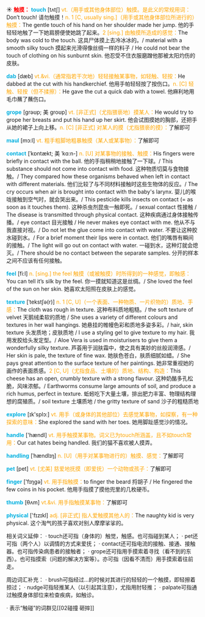 ☀ <font color="red">**触摸：**</font>
<font color="sky blue">**touch**</font> [tʌtʃ] 
<font color="orange">vt.（用手或其他身体部位）触摸。是此义的常规用词：</font>Don’t touch! 请勿触摸！<font color="orange">n. 1 [C, usually sing.]（用手或其他身体部位所进行的）触摸：</font>The gentle touch of his hand on her shoulder made her jump. 他的手轻轻地触了一下她肩膀便使她跳了起来。<font color="orange">2 [sing.] 由触摸所造成的感觉：</font>The body was cold to the touch. 这具尸体摸上去冷冰冰的。/ material with a smooth silky touch 摸起来光滑得像丝绸一样的料子 / He could not bear the touch of clothing on his sunburnt skin. 他忍受不住衣服磨蹭他那被太阳灼伤的皮肤。
           
<font color="sky blue">**dab**</font> [dæb]
<font color="orange">vt.&vi.（通常指若干次地）轻轻接触某事物，如轻触、轻按：</font>He dabbed at the cut with his handkerchief. 他用手帕轻轻按了按伤口。<font color="orange">n. [C] 轻触、轻按（但不揉擦）：</font>He gave the cut a quick dab with a towel. 他麻利地用毛巾蘸了蘸伤口。           
                      
<font color="sky blue">**grope**</font> [grəʊp; 美 groʊp]
<font color="orange">vt. [非正式]（尤指猥亵地）摸某人：</font>He would try to grope her breasts and put his hand up her skirt. 他会试图摸她的胸部，还把手从她的裙子上向上移。<font color="orange">n. [C] [非正式] 对某人的摸（尤指猥亵的摸）：</font>了解即可

<font color="sky blue">**maul**</font> [mɔ:l]
<font color="orange">vt. 粗手粗脚地粗暴触摸（某人或某事物）：</font>了解即可

<font color="sky blue">**contact**</font> [ˈkɒntækt; 美 ˈkɑ:n-]
<font color="orange">n. [U] 对某事物的接触、触摸：</font>His fingers were briefly in contact with the ball. 他的手指稍稍地接触了一下球。/ This substance should not come into contact with food. 这种物质切莫与食物接触。/ They compared how these organisms behaved when left in contact with different materials. 他们比较了与不同材料接触时这些生物体的反应。/ The cry occurs when air is brought into contact with the baby's larynx. 婴儿的喉咙接触到空气时，就会哭出来。/ This pesticide kills insects on contact (= as soon as it touches them). 这种杀虫剂昆虫一触即死。/ sexual contact 性接触 / The disease is transmitted through physical contact. 这种疾病通过身体接触传播。/ eye contact 目光接触 / He never makes eye contact with me. 他从不与我直接对视。/ Do not let the glue come into contact with water. 不要让这种胶水碰到水。/ For a brief moment their lips were in contact. 他们的嘴唇有瞬间的接触。/ The light will go out on contact with water. 一碰到水，这种灯就会熄灭。/ There should be no contact between the separate samples. 分开的样本之间不应该有任何接触。
 
<font color="sky blue">**feel**</font> [fi:l] 
<font color="orange">n. [sing.] the feel 触摸（或被触摸）时所得到的一种感觉，即触感：</font>You can tell it’s silk by the feel. 你一摸就知道这是丝绸。/ She loved the feel of the sun on her skin. 她喜欢太阳照在皮肤上的感觉。
           
<font color="sky blue">**texture**</font> [ˈtekstʃə(r)]
<font color="orange">n. 1 [C, U]（一个表面、一种物质、一片织物的）质地、手感：</font>The cloth was rough in texture. 这种布料质地粗糙。/ the soft texture of velvet 天鹅绒柔软的质地 / She uses a variety of different colours and textures in her wall hangings. 她悬挂的帷幔色彩和质地多姿多彩。/ hair, skin texture 头发质地；皮肤质地 / I use a styling gel to give texture to my hair. 我用发胶给头发定型。/ Aloe Vera is used in moisturisers to give them a wonderfully silky texture. 芦荟用于润肤霜中，使之具有美妙的丝般润滑感。/ Her skin is pale, the texture of fine wax. 她肤色苍白，肤质细腻如蜡。/ She pays great attention to the surface texture of her paintings. 她非常重视她的画作的表面质感。<font color="orange">2 [C, U]（尤指食品、土壤的）质地、结构、构造：</font>This cheese has an open, crumbly texture with a strong flavour. 这种奶酪多孔松脆，风味浓郁。/ Earthworms consume large amounts of soil, and produce a rich humus, perfect in texture. 蚯蚓吃下大量土壤，排出肥力丰富、物理结构理想的腐殖质。/ soil texture 土壤质地 / the gritty texture of sand 沙子的粗糙质地
 
<font color="sky blue">**explore**</font> [ɪk'splɔ:] 
<font color="orange">vt. 用手（或身体的其他部位）去感觉某事物，如探察，有一种探索的意味：</font>She explored the sand with her toes. 她用脚趾感觉沙的情况。

<font color="sky blue">**handle**</font> ['hændl] 
<font color="orange">vt. 用手触摸某事物。词义已为touch所涵盖，且不如touch常用：</font>Our cat hates being handled. 我们的猫不喜欢被人摸弄。
           
<font color="sky blue">**handling**</font> [ˈhændlɪŋ]
<font color="orange">n. [U]（用手对某事物进行的）触摸、感觉：</font>了解即可

<font color="sky blue">**pet**</font> [pet] 
<font color="orange">vt. [尤美] 慈爱地抚摸（即爱抚）一个动物或孩子：</font>了解即可

<font color="sky blue">**finger**</font> ['fɪŋɡə] 
<font color="orange">vt. 用手指触摸：</font>to finger the beard 捋胡子 / He fingered the few coins in his pocket. 他用手指摸了摸他兜里的几枚硬币。
           
<font color="sky blue">**thumb**</font> [θʌm]
<font color="orange">vt.&vi. 用手指触摸某事物：</font>了解即可

<font color="sky blue">**physical**</font> ['fɪzɪkl] 
<font color="orange">adj. [非正式] 指人爱触摸其他人的：</font>The naughty kid is very physical. 这个淘气的孩子喜欢对别人摩摩挲挲的。

相关词义延伸：
· touch还可指（身体的）触觉，触感。也可指碰到某人；
· pet还可指（两个人）以调情的方式来爱抚；
· contact还可指电流的接触、接通、接触器。也可指传染病患者的接触者；
· grope还可指用手摸索着寻找（看不到的东西）。也可指摸索（问题的解决方案等）。亦可指（因看不清而）用手摸索着往前走。

周边词汇补充：
· brush可指经过…的时候对其进行的轻轻的一个触摸，即轻擦着掠过；
· nudge可指轻推某人（以引起其注意），尤指用肘轻推；
· palpate可指通过触摸身体部位来检查疾病，如触诊。

· 表示“触碰”的词群见[[02碰撞 砸摔]]
